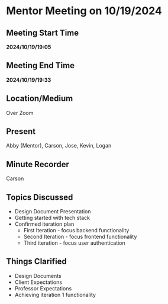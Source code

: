 # Mentor Meeting on 10/19/2024

## Meeting Start Time

**2024/10/19/19:05**

## Meeting End Time

**2024/10/19/19:33**

## Location/Medium

Over Zoom

## Present

Abby (Mentor), Carson, Jose, Kevin, Logan

## Minute Recorder

Carson

## Topics Discussed
- Design Document Presentation
- Getting started with tech stack
- Confirmed iteration plan
  - First Iteration - focus backend functionality
  - Second Iteration - focus frontend functionality
  - Third iteration - focus user authentication

## Things Clarified

- Design Documents
- Client Expectations
- Professor Expectations
- Achieving iteration 1 functionality
